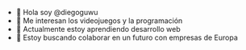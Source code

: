 - 👋 Hola soy @diegoguwu
- 👀 Me interesan los videojuegos y la programación
- 🌱 Actualmente estoy aprendiendo desarrollo web 
- 💞️ Estoy buscando colaborar en un futuro con empresas de Europa
  
<!---
diegoguwu/diegoguwu es un repositorio ✨ especial ✨ porque su `README.md` (este archivo) aparece en su perfil de GitHub.
Puede hacer clic en el enlace Vista previa para ver los cambios.
  --->
